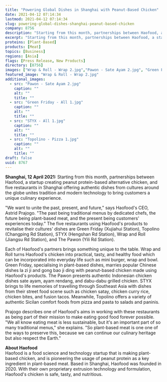 ```yaml
---
title: "Powering Global Dishes in Shanghai with Peanut-Based Chicken"
date: 2021-04-12 07:14:34
lastmod: 2021-04-12 07:14:34
slug: powering-global-dishes-shanghai-peanut-based-chicken
company: 8756
description: "Starting from this month, partnerships between Haofood, a startup creating peanut protein-based alternative chicken, and five restaurants in Shanghai offering authentic dishes from cultures around the globe unites tradition and modern technology to bringcustomers a unique culinary experience."
excerpt: "Starting from this month, partnerships between Haofood, a startup creating peanut protein-based alternative chicken, and five restaurants in Shanghai offering authentic dishes from cultures around the globe unites tradition and modern technology to bringcustomers a unique culinary experience."
proteins: [Plant-Based]
products: [Meat]
topics: [Business]
regions: [Asia]
flags: [Press Release, New Products]
directory: [8756]
images: ["Wrap & Roll - Wrap 2.jpg","Pawon - Sate Ayam 2.jpg", "Green Friday - All 1.jpg", "STYX - All 1.jpg", "Topolino - Pizza 1.jpg"]
featured_image: "Wrap & Roll - Wrap 2.jpg"
additional_images:
  - src: "Pawon - Sate Ayam 2.jpg"
    caption: ""
    alt: ""
    title: ""
  - src: "Green Friday - All 1.jpg"
    caption: ""
    alt: ""
    title: ""
  - src: "STYX - All 1.jpg"
    caption: ""
    alt: ""
    title: ""
  - src: "Topolino - Pizza 1.jpg"
    caption: ""
    alt: ""
    title: ""
draft: false
uuid: 8767
---
```

**Shanghai, 12 April 2021:** Starting from this month, partnerships
between Haofood, a startup creating peanut protein-based alternative
chicken, and five restaurants in Shanghai offering authentic dishes from
cultures around the globe unites tradition and modern technology to
bring customers a unique culinary experience.

"We want to unite the past, present, and future," says Haofood's CEO,
Astrid Prajogo. "The past being traditional menus by dedicated chefs,
the future being plant-based meat, and the present being customers'
experiences today." The five restaurants using Haofood's products to
revitalise their cultures' dishes are Green Friday (Xujiahui Station),
Topolino (Changping Rd Station), STYX (Hengshan Rd Station), Wrap and
Roll (Jiangsu Rd Station), and The Pawon (Yili Rd Station).

Each of Haofood's partners brings something unique to the table. Wrap
and Roll turns Haofood's chicken into practical, tasty, and healthy food
which can be incorporated into everyday life such as mini burger, wrap
and bowl. Green Friday, specialising in plant-based dishes, marries
popular Chinese dishes la zi ji and gong bao ji ding with peanut-based
chicken made using Haofood's products. The Pawon presents authentic
Indonesian chicken dishes sate ayam, ayam rendang, and dabu-dabu grilled
chicken. STYX brings to life memories of travelling through Southeast
Asia with dishes from their street food scene such as chicken satay,
chicken curry rice, chicken bites, and fusion tacos. Meanwhile, Topolino
offers a variety of authentic Sicilan comfort foods from pizza and pasta
to salads and paninis.

Prajogo describes one of Haofood's aims in working with these
restaurants as being part of their mission to make eating good food
forever possible. "We all know eating meat is less sustainable, but it's
an important part of so many traditional menus," she explains. "So
plant-based meat is one one of the ways to preserve this, because we can
continue our culinary heritage but also respect the Earth."

**About Haofood**\
Haofood is a food science and technology startup that is making
plant-based chicken, and is pioneering the usage of peanut protein as a
key ingredient in plant-based meat. Based in Shanghai, Haofood was
founded in 2020. With their own proprietary extrusion technology and
formulation, Haofood's chicken is safe, tasty, and nutritious.
